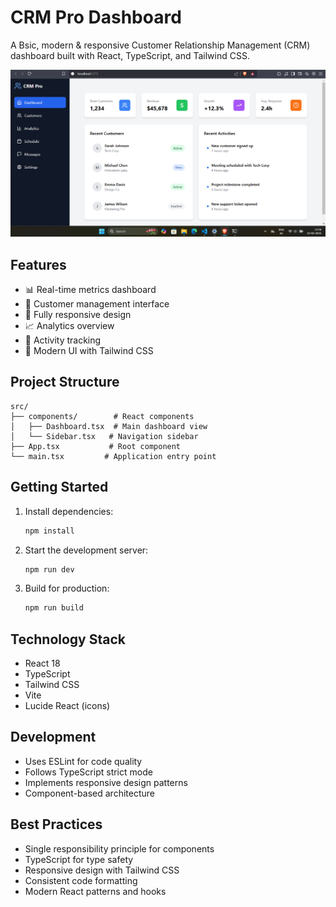 # CRM Pro Dashboard

A Bsic, modern & responsive Customer Relationship Management (CRM) dashboard built with React, TypeScript, and Tailwind CSS.

![Fusion Flavors Menu](assets/hero.png) 

## Features

- 📊 Real-time metrics dashboard
- 👥 Customer management interface
- 📱 Fully responsive design
- 📈 Analytics overview
- 🔔 Activity tracking
- 🎨 Modern UI with Tailwind CSS

## Project Structure

```
src/
├── components/        # React components
│   ├── Dashboard.tsx  # Main dashboard view
│   └── Sidebar.tsx   # Navigation sidebar
├── App.tsx           # Root component
└── main.tsx         # Application entry point
```

## Getting Started

1. Install dependencies:
   ```bash
   npm install
   ```

2. Start the development server:
   ```bash
   npm run dev
   ```

3. Build for production:
   ```bash
   npm run build
   ```

## Technology Stack

- React 18
- TypeScript
- Tailwind CSS
- Vite
- Lucide React (icons)

## Development

- Uses ESLint for code quality
- Follows TypeScript strict mode
- Implements responsive design patterns
- Component-based architecture

## Best Practices

- Single responsibility principle for components
- TypeScript for type safety
- Responsive design with Tailwind CSS
- Consistent code formatting
- Modern React patterns and hooks

